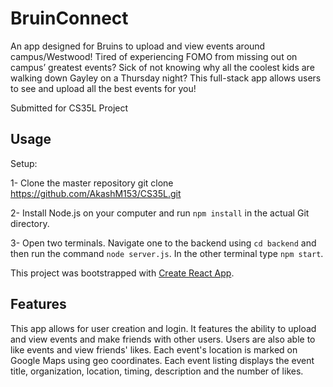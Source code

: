 # BruinConnect
An app designed for Bruins to upload and view events around campus/Westwood!
Tired of experiencing FOMO from missing out on campus’ greatest events? Sick of not knowing why all the coolest kids are walking down Gayley on a Thursday night? This full-stack app allows users to see and upload all the best events for you! 

Submitted for CS35L Project

## Usage
Setup:

1- Clone the master repository
git clone https://github.com/AkashM153/CS35L.git

2- Install Node.js on your computer and run `npm install` in the actual Git directory.

3- Open two terminals. Navigate one to the backend using `cd backend` and then run the command `node server.js`. In the other terminal type `npm start`. 

This project was bootstrapped with [Create React App](https://github.com/facebook/create-react-app).

## Features
This app allows for user creation and login. It features the ability to upload and view events and make friends with other users. Users are also able to like events and view friends' likes. Each event's location is marked on Google Maps using geo coordinates. Each event listing displays the event title, organization, location, timing, description and the number of likes. 
